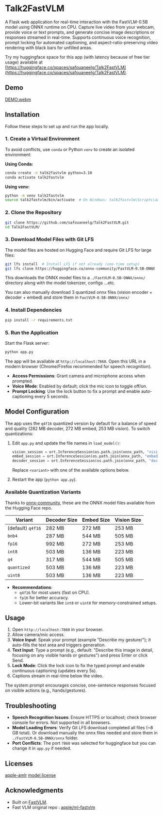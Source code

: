 # Talk2FastVLM

A Flask web application for real-time interaction with the FastVLM-0.5B model using ONNX runtime on CPU. Capture live video from your webcam, provide voice or text prompts, and generate concise image descriptions or responses streamed in real-time. Supports continuous voice recognition, prompt locking for automated captioning, and aspect-ratio-preserving video rendering with black bars for unfilled areas.

Try my huggingface space for this app (with latency because of free tier usage) available at [https://huggingface.co/spaces/safouaneelg/Talk2FastVLM](https://huggingface.co/spaces/safouaneelg/Talk2FastVLM).

## Demo

[DEMO.webm](https://github.com/user-attachments/assets/679db7b4-67b0-45f2-9b64-23782b5e0fec)

## Installation

Follow these steps to set up and run the app locally.

### 1. Create a Virtual Environment
To avoid conflicts, use `conda` or Python `venv` to create an isolated environment:

**Using Conda:**
```bash
conda create -n talk2fastvlm python=3.10
conda activate talk2fastvlm
```

**Using venv:**
```bash
python -m venv talk2fastvlm
source talk2fastvlm/bin/activate  # On Windows: talk2fastvlm\Scripts\activate
```

### 2. Clone the Repository
```bash
git clone https://github.com/safouaneelg/Talk2FastVLM.git
cd Talk2FastVLM/
```

### 3. Download Model Files with Git LFS
The model files are hosted on Hugging Face and require Git LFS for large files:
```bash
git lfs install  # Install LFS if not already (one-time setup)
git lfs clone https://huggingface.co/onnx-community/FastVLM-0.5B-ONNX
```
This downloads the ONNX model files to a `./FastVLM-0.5B-ONNX/onnx/` directory along with the model tokenizer, configs ...etc.

You can also manually download 3 quantized onnx files (vision encoder + decoder + embed) and store them in `FastVLM-0.5B-ONNX/onnx/`

### 4. Install Dependencies
```bash
pip install -r requirements.txt
```

### 5. Run the Application
Start the Flask server:
```bash
python app.py
```
The app will be available at `http://localhost:7860`. Open this URL in a modern browser (Chrome/Firefox recommended for speech recognition).

- **Access Permissions**: Grant camera and microphone access when prompted.
- **Voice Mode**: Enabled by default; click the mic icon to toggle off/on.
- **Prompt Locking**: Use the lock button to fix a prompt and enable auto-captioning every 5 seconds.

## Model Configuration
The app uses the `q4f16` quantized version by default for a balance of speed and quality (282 MB decoder, 272 MB embed, 253 MB vision). To switch quantizations:

1. Edit `app.py` and update the file names in `load_model()`:
   ```python
   vision_session = ort.InferenceSession(os.path.join(onnx_path, "vision_encoder_<variant>.onnx"), providers=providers)
   embed_session = ort.InferenceSession(os.path.join(onnx_path, "embed_tokens_<variant>.onnx"), providers=providers)
   decoder_session = ort.InferenceSession(os.path.join(onnx_path, "decoder_model_merged_<variant>.onnx"), providers=providers)
   ```
   Replace `<variant>` with one of the available options below.

2. Restart the app (`python app.py`).

### Available Quantization Variants
Thanks to [onnx-community](https://huggingface.co/onnx-community), these are the ONNX model files available from the Hugging Face repo.

| Variant       | Decoder Size | Embed Size | Vision Size | 
|---------------|--------------|------------|-------------|
| (default) `q4f16` | 282 MB | 272 MB | 253 MB | 
| `bnb4`        | 287 MB | 544 MB | 505 MB | 
| `fp16`        | 992 MB | 272 MB | 253 MB | 
| `int8`        | 503 MB | 136 MB | 223 MB | 
| `q4`          | 317 MB | 544 MB | 505 MB | 
| `quantized`   | 503 MB | 136 MB | 223 MB | 
| `uint8`       | 503 MB | 136 MB | 223 MB | 

- **Recommendations**:
  - `q4f16` for most users (fast on CPU).
  - `fp16` for better accuracy.
  - Lower-bit variants like `int8` or `uint8` for memory-constrained setups.

## Usage
1. Open `http://localhost:7860` in your browser.
2. Allow camera/mic access.
3. **Voice Input**: Speak your prompt (example "Describe my gesture/"); it auto-fills the text area and triggers generation.
4. **Text Input**: Type a prompt (e.g., default: "Describe this image in detail, focusing on any visible hands or gestures") and press Enter or click Send.
5. **Lock Mode**: Click the lock icon to fix the typed prompt and enable continuous captioning (updates every 5s).
6. Captions stream in real-time below the video.

The system prompt encourages concise, one-sentence responses focused on visible actions (e.g., hands/gestures).

## Troubleshooting
- **Speech Recognition Issues**: Ensure HTTPS or localhost; check browser console for errors. Not supported in all browsers.
- **Model Loading Errors**: Verify Git LFS download completed all files (~8 GB total). Or download manually the onnx files needed and store them in `./FastVLM-0.5B-ONNX/onnx` folder.
- **Port Conflicts**: The port `7860` was selected for huggingface but you can change it in `app.py` if needed.

## Licenses
[apple-amlr](LICENCE)
[model license](LICENSE_MODEL)

## Acknowledgments
- Built on [FastVLM](https://huggingface.co/onnx-community/FastVLM-0.5B-ONNX).
- Fast VLM original repo : [apple/ml-fastvlm](https://github.com/apple/ml-fastvlm)
